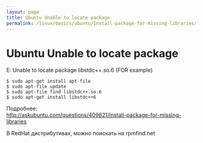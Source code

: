 ```yaml
---
layout: page
title: Ubuntu Unable to locate package
permalink: /linux/basics/ubuntu/Install-package-for-missing-libraries/
---
```


# Ubuntu Unable to locate package

E: Unable to locate package libstdc++.so.6 (FOR example)


	$ sudo apt-get install apt-file
	$ sudo apt-file update
	$ sudo apt-file find libstdc++.so.6
	$ sudo apt-get install libstdc++6

Подробнее:  
http://askubuntu.com/questions/409821/install-package-for-missing-libraries


В RedHat дистрибутивах, можно поискать на rpmfind.net
